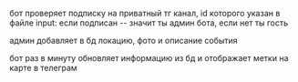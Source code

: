 бот проверяет подписку на приватный тг канал, id которого указан в файле input: если подписан -- значит ты админ бота, если нет ты гость

админ добавляет в бд локацию, фото и описание события

бот раз в минуту обновляет информацию из бд и  отображает метки на карте в телеграм
